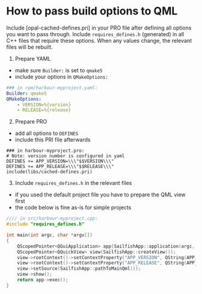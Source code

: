 # How to pass build options to QML

Include [opal-cached-defines.pri] in your PRO file after defining all options
you want to pass through. Include `requires_defines.h` (generated) in all C++
files that require these options. When any values change, the relevant files
will be rebuilt.

1. Prepare YAML
  - make sure `Builder:` is set to `qmake5`
  - include your options in `QMakeOptions:`

```YAML
### in rpm/harbour-myproject.yaml:
Builder: qmake5
QMakeOptions:
    - VERSION=%{version}
    - RELEASE=%{release}
```

2. Prepare PRO
  - add all options to `DEFINES`
  - include this PRI file afterwards

```QMake
### in harbour-myproject.pro:
# Note: version number is configured in yaml
DEFINES += APP_VERSION=\\\"$$VERSION\\\"
DEFINES += APP_RELEASE=\\\"$$RELEASE\\\"
include(libs/cached-defines.pri)
```

3. Include `requires_defines.h` in the relevant files
  - if you used the default project file you have to prepare the QML view first
  - the code below is fine as-is for simple projects

```CPP
//// in src/harbour-myproject.cpp:
#include "requires_defines.h"

int main(int argc, char *argv[])
{
    QScopedPointer<QGuiApplication> app(SailfishApp::application(argc, argv));
    QScopedPointer<QQuickView> view(SailfishApp::createView());
    view->rootContext()->setContextProperty("APP_VERSION", QString(APP_VERSION));
    view->rootContext()->setContextProperty("APP_RELEASE", QString(APP_RELEASE));
    view->setSource(SailfishApp::pathToMainQml());
    view->show();
    return app->exec();
}
```

